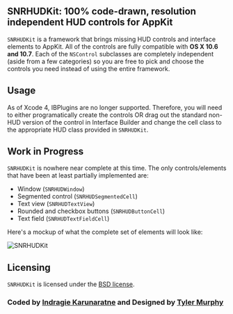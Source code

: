 ## SNRHUDKit: 100% code-drawn, resolution independent HUD controls for AppKit

`SNRHUDKit` is a framework that brings missing HUD controls and interface elements to AppKit. All of the controls are fully compatible with **OS X 10.6 and 10.7**. Each of the `NSControl` subclasses are completely independent (aside from a few categories) so you are free to pick and choose the controls you need instead of using the entire framework.

## Usage

As of Xcode 4, IBPlugins are no longer supported. Therefore, you will need to either programatically create the controls OR drag out the standard non-HUD version of the control in Interface Builder and change the cell class to the appropriate HUD class provided in `SNRHUDKit`.

## Work in Progress

`SNRHUDKit` is nowhere near complete at this time. The only controls/elements that have been at least partially implemented are:

* Window (`SNRHUDWindow`)
* Segmented control (`SNRHUDSegmentedCell`)
* Text view (`SNRHUDTextView`)
* Rounded and checkbox buttons (`SNRHUDButtonCell`)
* Text field (`SNRHUDTextFieldCell`)

Here's a mockup of what the complete set of elements will look like:

![SNRHUDKit](http://i.imgur.com/MUD9H.png)

## Licensing

`SNRHUDKit` is licensed under the [BSD license](http://www.opensource.org/licenses/bsd-license.php).

### Coded by [Indragie Karunaratne](http://indragie.com) and Designed by [Tyler Murphy](http://twitter.com/tylrmurphy)